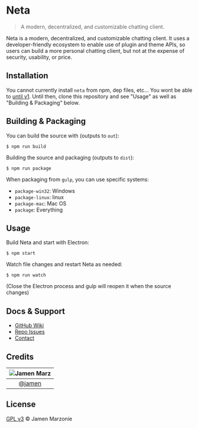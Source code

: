 Neta
====
> A modern, decentralized, and customizable chatting client.

Neta is a modern, decentralized, and customizable chatting client.  It uses a developer-friendly ecosystem to enable use of plugin and theme APIs, so users can build a more personal chatting client, but not at the expense of security, usability, or price.

## Installation
You cannot currently install `neta` from npm, dep files, etc...  You wont be able to [until v1][v1-issues].  Until then, clone this repository and see "Usage" as well as "Building & Packaging" below.

## Building & Packaging
You can build the source with (outputs to `out`):
```shell
$ npm run build
```

Building the source and packaging (outputs to `dist`):
```shell
$ npm run package
```
When packaging from `gulp`, you can use specific systems:
 - `package-win32`: Windows
 - `package-linux`: linux
 - `package-mac`: Mac OS
 - `package`: Everything

## Usage
Build Neta and start with Electron:
```shell
$ npm start
```

Watch file changes and restart Neta as needed:
```shell
$ npm run watch
```
(Close the Electron process and gulp will reopen it when the source changes)

## Docs & Support
 - [GitHub Wiki][wiki]
 - [Repo Issues][issues]
 - [Contact](#Credits)

## Credits
|![Jamen Marz][jamen-image]|
|:--------:|
| [@jamen] |

## License
[GPL v3](LICENSE) &copy; Jamen Marzonie

<!-- All http links must be "tagged" -->
 [@jamen]: https://github.com/jamen
 [jamen-image]: https://avatars2.githubusercontent.com/u/6251703?v=3&s=125

 [wiki]: https://github.com/jamen/neta/wiki
 [issues]: https://github.com/jamen/neta/issues
 [v1-issues]: https://github.com/jamen/neta/milestones/v1

